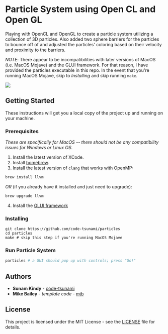 # Particle System using Open CL and Open GL

Playing with OpenCL and OpenGL to create a particle system utilizing a collection of 3D particles. Also added two sphere barriers for the particles to bounce off of and adjusted the particles' coloring based on their velocity and proximity to the barriers. 

*NOTE*: There appear to be incompatibilities with later versions of MacOS (i.e. MacOS Mojave) and the GLUI framework. For that reason, I have provided the particles executable in this repo. In the event that you're running MacOS Mojave, skip to *Installing* and skip running `make`.

![](particles.gif)

## Getting Started

These instructions will get you a local copy of the project up and running on your machine.

### Prerequisites
*These are specifically for MacOS -- there should not be any compatibility issues for Windows or Linux OS.*

1. Install the latest version of XCode.
1. Install [homebrew](https://brew.sh/).
1. Install the latest version of `clang` that works with OpenMP:
```sh
brew install llvm
```
*OR* (if you already have it installed and just need to upgrade):
```sh
brew upgrade llvm
```
4. Install the [GLUI framework](https://lukecyca.com/2008/glui-235-framework-for-mac-os-x.html)

### Installing

```
git clone https://github.com/code-tsunami/particles
cd particles
make # skip this step if you're running MacOS Mojave
```

### Run Particle System
```sh
particles # a GUI should pop up with controls; press "Go!"
```

<!-- ## Built With

* [text](http://somelink.com) - what it was -->

## Authors

* **Sonam Kindy** - [code-tsunami](https://github.com/code-tsunami)
* **Mike Bailey** - *template code* - [mjb](http://web.engr.oregonstate.edu/~mjb/WebMjb/mjb.html)

<!-- ## Acknowledgments (Resources)

* Inspiration
* Code used
* etc. -->

## License

This project is licensed under the MIT License - see the [LICENSE](LICENSE) file for details.
